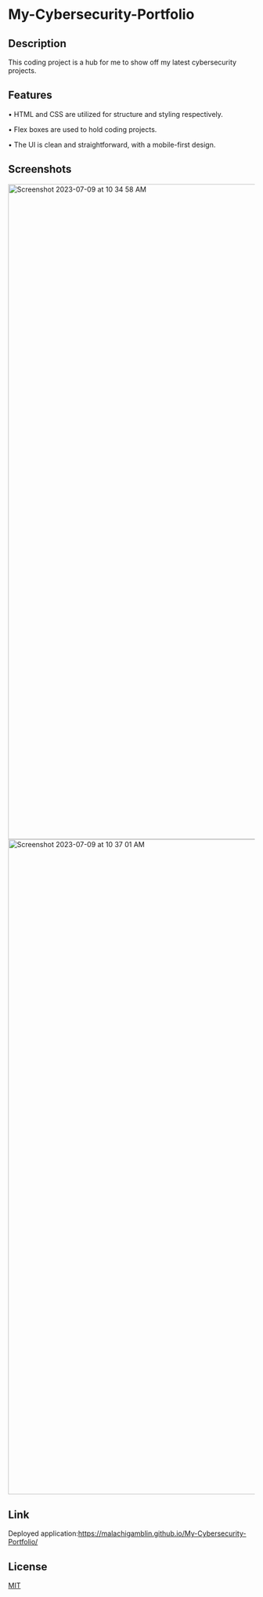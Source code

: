 # My-Cybersecurity-Portfolio

## Description

This coding project is a hub for me to show off my latest cybersecurity projects.

## Features

• HTML and CSS are utilized for structure and styling respectively.

• Flex boxes are used to hold coding projects.

• The UI is clean and straightforward, with a mobile-first design.

## Screenshots

<img width="1335" alt="Screenshot 2023-07-09 at 10 34 58 AM" src="https://github.com/malachigamblin/My-Cybersecurity-Portfolio/assets/118701306/3494db6e-8b57-46c5-b832-651b8cca5791">
<img width="1335" alt="Screenshot 2023-07-09 at 10 37 01 AM" src="https://github.com/malachigamblin/My-Cybersecurity-Portfolio/assets/118701306/f4d2600e-b62b-47ee-bcfd-9083ae3129b7">

## Link

Deployed application:https://malachigamblin.github.io/My-Cybersecurity-Portfolio/

## License

[MIT](https://choosealicense.com/licenses/mit/)
